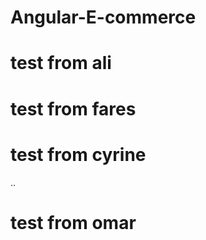 # Angular-E-commerce

# test  from ali 
# test from fares 
 # test from cyrine 
..
# test from omar 

